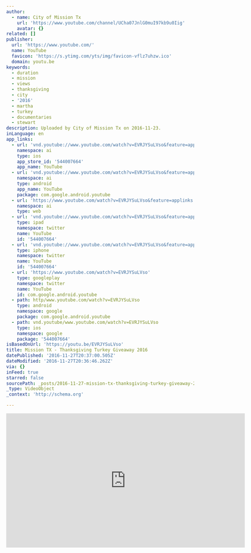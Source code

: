 ```yaml
---
author:
  - name: City of Mission Tx
    url: 'https://www.youtube.com/channel/UCha07JnlG0muI97kb9u0Iig'
    avatar: {}
related: []
publisher:
  url: 'https://www.youtube.com/'
  name: YouTube
  favicon: 'https://s.ytimg.com/yts/img/favicon-vflz7uhzw.ico'
  domain: youtu.be
keywords:
  - duration
  - mission
  - views
  - thanksgiving
  - city
  - '2016'
  - martha
  - turkey
  - documentaries
  - stewart
description: Uploaded by City of Mission Tx on 2016-11-23.
inLanguage: en
app_links:
  - url: 'vnd.youtube://www.youtube.com/watch?v=EVRJYSuLVso&feature=applinks'
    namespace: ai
    type: ios
    app_store_id: '544007664'
    app_name: YouTube
  - url: 'vnd.youtube://www.youtube.com/watch?v=EVRJYSuLVso&feature=applinks'
    namespace: ai
    type: android
    app_name: YouTube
    package: com.google.android.youtube
  - url: 'https://www.youtube.com/watch?v=EVRJYSuLVso&feature=applinks'
    namespace: ai
    type: web
  - url: 'vnd.youtube://www.youtube.com/watch?v=EVRJYSuLVso&feature=applinks'
    type: ipad
    namespace: twitter
    name: YouTube
    id: '544007664'
  - url: 'vnd.youtube://www.youtube.com/watch?v=EVRJYSuLVso&feature=applinks'
    type: iphone
    namespace: twitter
    name: YouTube
    id: '544007664'
  - url: 'https://www.youtube.com/watch?v=EVRJYSuLVso'
    type: googleplay
    namespace: twitter
    name: YouTube
    id: com.google.android.youtube
  - path: http/www.youtube.com/watch?v=EVRJYSuLVso
    type: android
    namespace: google
    package: com.google.android.youtube
  - path: vnd.youtube/www.youtube.com/watch?v=EVRJYSuLVso
    type: ios
    namespace: google
    package: '544007664'
isBasedOnUrl: 'https://youtu.be/EVRJYSuLVso'
title: Mission TX - Thanksgiving Turkey Giveaway 2016
datePublished: '2016-11-27T20:37:00.505Z'
dateModified: '2016-11-27T20:36:46.262Z'
via: {}
inFeed: true
starred: false
sourcePath: _posts/2016-11-27-mission-tx-thanksgiving-turkey-giveaway-2016.md
_type: VideoObject
_context: 'http://schema.org'

---
```

<iframe src="https://cdn.embedly.com/widgets/media.html?src=https%3A%2F%2Fwww.youtube.com%2Fembed%2FEVRJYSuLVso%3Ffeature%3Doembed&amp;url=http%3A%2F%2Fwww.youtube.com%2Fwatch%3Fv%3DEVRJYSuLVso&amp;image=https%3A%2F%2Fi.ytimg.com%2Fvi%2FEVRJYSuLVso%2Fhqdefault.jpg&amp;key=b7d04c9b404c499eba89ee7072e1c4f7&amp;type=text%2Fhtml&amp;schema=youtube" width="640" height="360" scrolling="no" frameborder="0" allowfullscreen="" style=""></iframe>